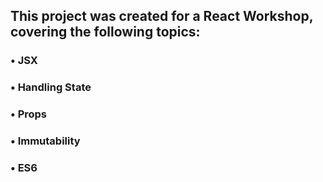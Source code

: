 ## This project was created for a React Workshop, covering the following topics: 
### • JSX
### • Handling State 
### • Props
### • Immutability 
### • ES6 
